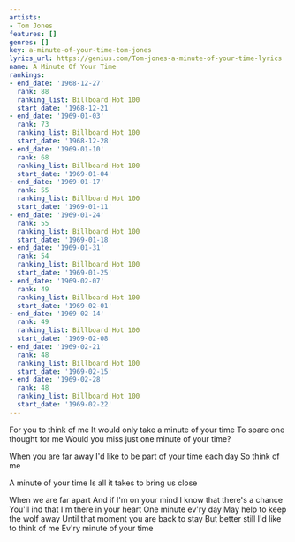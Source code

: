 ```yaml
---
artists:
- Tom Jones
features: []
genres: []
key: a-minute-of-your-time-tom-jones
lyrics_url: https://genius.com/Tom-jones-a-minute-of-your-time-lyrics
name: A Minute Of Your Time
rankings:
- end_date: '1968-12-27'
  rank: 88
  ranking_list: Billboard Hot 100
  start_date: '1968-12-21'
- end_date: '1969-01-03'
  rank: 73
  ranking_list: Billboard Hot 100
  start_date: '1968-12-28'
- end_date: '1969-01-10'
  rank: 68
  ranking_list: Billboard Hot 100
  start_date: '1969-01-04'
- end_date: '1969-01-17'
  rank: 55
  ranking_list: Billboard Hot 100
  start_date: '1969-01-11'
- end_date: '1969-01-24'
  rank: 55
  ranking_list: Billboard Hot 100
  start_date: '1969-01-18'
- end_date: '1969-01-31'
  rank: 54
  ranking_list: Billboard Hot 100
  start_date: '1969-01-25'
- end_date: '1969-02-07'
  rank: 49
  ranking_list: Billboard Hot 100
  start_date: '1969-02-01'
- end_date: '1969-02-14'
  rank: 49
  ranking_list: Billboard Hot 100
  start_date: '1969-02-08'
- end_date: '1969-02-21'
  rank: 48
  ranking_list: Billboard Hot 100
  start_date: '1969-02-15'
- end_date: '1969-02-28'
  rank: 48
  ranking_list: Billboard Hot 100
  start_date: '1969-02-22'
---
```

For you to think of me
It would only take a minute of your time
To spare one thought for me
Would you miss just one minute of your time?

When you are far away
I'd like to be part of your time each day
So think of me

A minute of your time
Is all it takes to bring us close

When we are far apart
And if I'm on your mind
I know that there's a chance
You'll ind that I'm there in your heart
One minute ev'ry day
May help to keep the wolf away
Until that moment you are back to stay
But better still I'd like to think of me
Ev'ry minute of your time
